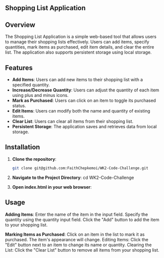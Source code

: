 ## Shopping List Application

## Overview

The Shopping List Application is a simple web-based tool that allows users to manage their shopping lists effectively. Users can add items, specify quantities, mark items as purchased, edit item details, and clear the entire list. The application also supports persistent storage using local storage.

## Features

- **Add Items**: Users can add new items to their shopping list with a specified quantity.
- **Increase/Decrease Quantity**: Users can adjust the quantity of each item using plus and minus icons.
- **Mark as Purchased**: Users can click on an item to toggle its purchased status.
- **Edit Items**: Users can modify both the name and quantity of existing items.
- **Clear List**: Users can clear all items from their shopping list.
- **Persistent Storage**: The application saves and retrieves data from local storage.

## Installation

1. **Clone the repository**:
   ```bash
   git clone git@github.com:FaithChepkemoi/WK2-Code-Challenge.git

2. **Navigate to the Project Directory**:
   cd WK2-Code-Challenge

3. **Open index.html in your web browser**:

## Usage
**Adding Items**:
Enter the name of the item in the input field.
Specify the quantity using the quantity input field.
Click the "Add" button to add the item to your shopping list.

**Marking Items as Purchased**:
Click on an item in the list to mark it as purchased. The item's appearance will change.
Editing Items:
Click the "Edit" button next to an item to change its name or quantity.
Clearing the List:
Click the "Clear List" button to remove all items from your shopping list.